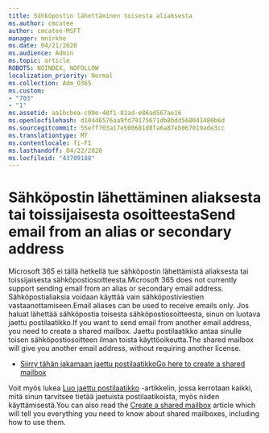 ```yaml
---
title: Sähköpostin lähettäminen toisesta aliaksesta
ms.author: cmcatee
author: cmcatee-MSFT
manager: mnirkhe
ms.date: 04/21/2020
ms.audience: Admin
ms.topic: article
ROBOTS: NOINDEX, NOFOLLOW
localization_priority: Normal
ms.collection: Adm_O365
ms.custom:
- "703"
- "1"
ms.assetid: aa1bcbea-c09e-40f1-81ad-e86ad567ae16
ms.openlocfilehash: d10446576aa9fd79175671db8bdd560041480b6d
ms.sourcegitcommit: 55eff703a17e500681d8fa6a87eb067019ade3cc
ms.translationtype: MT
ms.contentlocale: fi-FI
ms.lasthandoff: 04/22/2020
ms.locfileid: "43709188"
---
```

# <a name="send-email-from-an-alias-or-secondary-address"></a><span data-ttu-id="d39c7-102">Sähköpostin lähettäminen aliaksesta tai toissijaisesta osoitteesta</span><span class="sxs-lookup"><span data-stu-id="d39c7-102">Send email from an alias or secondary address</span></span>

<span data-ttu-id="d39c7-103">Microsoft 365 ei tällä hetkellä tue sähköpostin lähettämistä aliaksesta tai toissijaisesta sähköpostiosoitteesta.</span><span class="sxs-lookup"><span data-stu-id="d39c7-103">Microsoft 365 does not currently support sending email from an alias or secondary email address.</span></span> <span data-ttu-id="d39c7-104">Sähköpostialiaksia voidaan käyttää vain sähköpostiviestien vastaanottamiseen.</span><span class="sxs-lookup"><span data-stu-id="d39c7-104">Email aliases can be used to receive emails only.</span></span> <span data-ttu-id="d39c7-105">Jos haluat lähettää sähköpostia toisesta sähköpostiosoitteesta, sinun on luotava jaettu postilaatikko.</span><span class="sxs-lookup"><span data-stu-id="d39c7-105">If you want to send email from another email address, you need to create a shared mailbox.</span></span> <span data-ttu-id="d39c7-106">Jaettu postilaatikko antaa sinulle toisen sähköpostiosoitteen ilman toista käyttöoikeutta.</span><span class="sxs-lookup"><span data-stu-id="d39c7-106">The shared mailbox will give you another email address, without requiring another license.</span></span>
  
- [<span data-ttu-id="d39c7-107">Siirry tähän jakamaan jaettu postilaatikko</span><span class="sxs-lookup"><span data-stu-id="d39c7-107">Go here to create a shared mailbox</span></span>](https://portal.office.com/AdminPortal/Home#/AssistedGuide/addemailoptions)

<span data-ttu-id="d39c7-108">Voit myös lukea [Luo jaettu postilaatikko](https://docs.microsoft.com/office365/admin/email/create-a-shared-mailbox) -artikkelin, jossa kerrotaan kaikki, mitä sinun tarvitsee tietää jaetuista postilaatikoista, myös niiden käyttämisestä.</span><span class="sxs-lookup"><span data-stu-id="d39c7-108">You can also read the [Create a shared mailbox](https://docs.microsoft.com/office365/admin/email/create-a-shared-mailbox) article which will tell you everything you need to know about shared mailboxes, including how to use them.</span></span>
